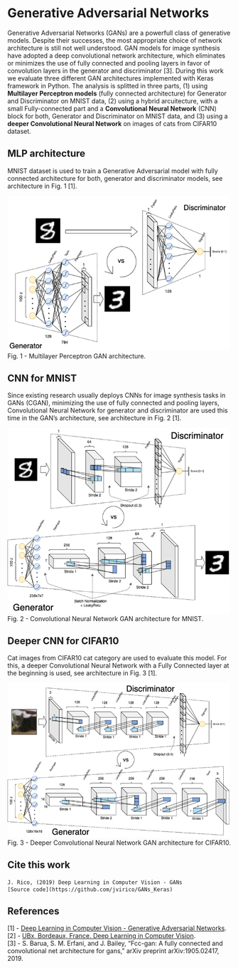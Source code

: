 # Generative Adversarial Networks
Generative Adversarial Networks (GANs) are a powerfull class of generative models. Despite their successes, the most appropriate choice of network architecture is still not well understood. GAN models for image synthesis have adopted a deep convolutional network architecture, which eliminates or minimizes the use of fully connected and pooling layers in favor of convolution layers in the generator and discriminator [3]. During this work we evaluate three different GAN architectures implemented with Keras framework in Python. The analysis is splitted in three parts, (1) using **Multilayer Perceptron models** (fully connected architecture) for Generator and Discriminator on MNIST data, (2) using a hybrid arcuitecture, with a small Fully-connected part and a **Convolutional Neural Network** (CNN) block for both, Generator and Discriminator on MNIST data, and (3) using a **deeper Convolutional Neural Network** on images of cats from CIFAR10 dataset.

## MLP architecture
MNIST dataset is used to train a Generative Adversarial model with fully connected architecture for both, generator and discriminator models, see architecture in Fig. 1 [1].

<img src="./img/MLP_GAN_arch_MNIST.png" width="500">\
Fig. 1 - Multilayer Perceptron GAN architecture.


## CNN for MNIST
Since existing research usually deploys CNNs for image synthesis tasks in GANs (CGAN), minimizing the use of fully connected and pooling layers, Convolutional Neural Network for generator and discriminator are used this time in the GAN’s architecture, see architecture in Fig. 2 [1].

<img src="./img/CNN_GAN_arch_MNIST.png" width="500">\
Fig. 2 - Convolutional Neural Network GAN architecture for MNIST.


## Deeper CNN for CIFAR10
Cat images from CIFAR10 cat category are used to evaluate this model. For this, a deeper Convolutional Neural Network with a Fully Connected layer at the beginning is used, see architecture in Fig. 3 [1].

<img src="./img/CNN_GAN_arch_CIFAR.png" width="500">\
Fig. 3 - Deeper Convolutional Neural Network GAN architecture for CIFAR10.

## Cite this work
    J. Rico, (2019) Deep Learning in Computer Vision - GANs
    [Source code](https://github.com/jvirico/GANs_Keras)


## References
[1] - [Deep Learning in Computer Vision - Generative Adversarial Networks](Report.pdf).\
[2] - [UBx, Bordeaux, France. Deep Learning in Computer Vision](http://ipcv.eu/blog/course/deep-learning-in-computer-vision/).\
[3] - S. Barua, S. M. Erfani, and J. Bailey, “Fcc-gan: A fully connected and convolutional net architecture for gans,” arXiv preprint arXiv:1905.02417, 2019.